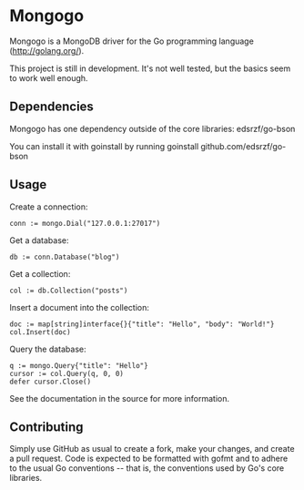 Mongogo
=======

Mongogo is a MongoDB driver for the Go programming language
(http://golang.org/).

This project is still in development. It's not well tested, but the basics seem to
work well enough.

Dependencies
------------

Mongogo has one dependency outside of the core libraries:
edsrzf/go-bson

You can install it with goinstall by running
    goinstall github.com/edsrzf/go-bson

Usage
-----

Create a connection:

    conn := mongo.Dial("127.0.0.1:27017")

Get a database:

    db := conn.Database("blog")

Get a collection:

    col := db.Collection("posts")

Insert a document into the collection:

    doc := map[string]interface{}{"title": "Hello", "body": "World!"}
    col.Insert(doc)

Query the database:

    q := mongo.Query{"title": "Hello"}
    cursor := col.Query(q, 0, 0)
    defer cursor.Close()

See the documentation in the source for more information.

Contributing
------------

Simply use GitHub as usual to create a fork, make your changes, and create a pull
request. Code is expected to be formatted with gofmt and to adhere to the usual Go
conventions -- that is, the conventions used by Go's core libraries.
